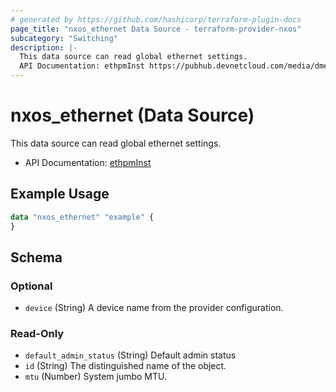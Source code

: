 ```yaml
---
# generated by https://github.com/hashicorp/terraform-plugin-docs
page_title: "nxos_ethernet Data Source - terraform-provider-nxos"
subcategory: "Switching"
description: |-
  This data source can read global ethernet settings.
  API Documentation: ethpmInst https://pubhub.devnetcloud.com/media/dme-docs-10-2-2/docs/Interfaces/ethpm:Inst/
---
```


# nxos_ethernet (Data Source)

This data source can read global ethernet settings.

- API Documentation: [ethpmInst](https://pubhub.devnetcloud.com/media/dme-docs-10-2-2/docs/Interfaces/ethpm:Inst/)

## Example Usage

```terraform
data "nxos_ethernet" "example" {
}
```

<!-- schema generated by tfplugindocs -->
## Schema

### Optional

- `device` (String) A device name from the provider configuration.

### Read-Only

- `default_admin_status` (String) Default admin status
- `id` (String) The distinguished name of the object.
- `mtu` (Number) System jumbo MTU.
